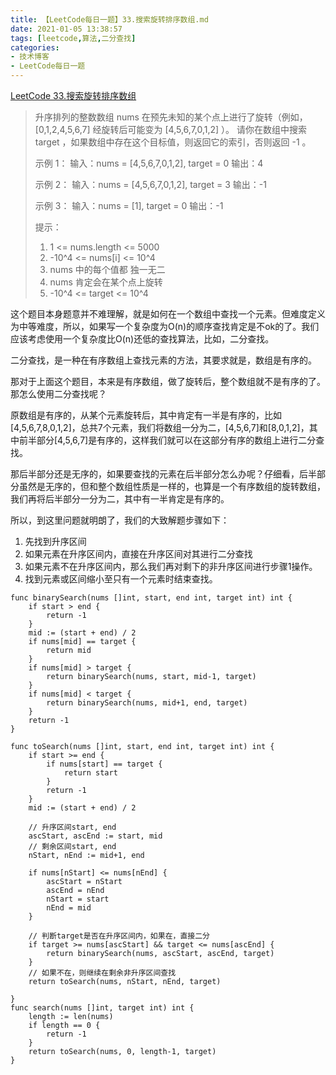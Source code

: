 ```yaml
---
title: 【LeetCode每日一题】33.搜索旋转排序数组.md
date: 2021-01-05 13:38:57
tags: [leetcode,算法,二分查找]
categories:
- 技术博客
- LeetCode每日一题
---
```


 [LeetCode 33.搜索旋转排序数组](https://leetcode-cn.com/problems/search-in-rotated-sorted-array/)

<!-- more -->

> 升序排列的整数数组 nums 在预先未知的某个点上进行了旋转（例如， [0,1,2,4,5,6,7] 经旋转后可能变为 [4,5,6,7,0,1,2] ）。
> 请你在数组中搜索 target ，如果数组中存在这个目标值，则返回它的索引，否则返回 -1 。
>
> 示例 1：
> 输入：nums = [4,5,6,7,0,1,2], target = 0
> 输出：4
>
> 示例 2：
> 输入：nums = [4,5,6,7,0,1,2], target = 3
> 输出：-1
>
> 示例 3：
> 输入：nums = [1], target = 0
> 输出：-1
>
> 提示：
> 1. 1 <= nums.length <= 5000
> 2. -10^4 <= nums[i] <= 10^4
> 3. nums 中的每个值都 独一无二
> 4. nums 肯定会在某个点上旋转
> 5. -10^4 <= target <= 10^4


这个题目本身题意并不难理解，就是如何在一个数组中查找一个元素。但难度定义为中等难度，所以，如果写一个复杂度为O(n)的顺序查找肯定是不ok的了。我们应该考虑使用一个复杂度比O(n)还低的查找算法，比如，二分查找。

二分查找，是一种在有序数组上查找元素的方法，其要求就是，数组是有序的。

那对于上面这个题目，本来是有序数组，做了旋转后，整个数组就不是有序的了。那怎么使用二分查找呢？

原数组是有序的，从某个元素旋转后，其中肯定有一半是有序的，比如[4,5,6,7,8,0,1,2]，总共7个元素，我们将数组一分为二，[4,5,6,7]和[8,0,1,2]，其中前半部分[4,5,6,7]是有序的，这样我们就可以在这部分有序的数组上进行二分查找。

那后半部分还是无序的，如果要查找的元素在后半部分怎么办呢？仔细看，后半部分虽然是无序的，但和整个数组性质是一样的，也算是一个有序数组的旋转数组，我们再将后半部分一分为二，其中有一半肯定是有序的。

所以，到这里问题就明朗了，我们的大致解题步骤如下：
1. 先找到升序区间
2. 如果元素在升序区间内，直接在升序区间对其进行二分查找
3. 如果元素不在升序区间内，那么我们再对剩下的非升序区间进行步骤1操作。
4. 找到元素或区间缩小至只有一个元素时结束查找。

```golang
func binarySearch(nums []int, start, end int, target int) int {
    if start > end {
        return -1
    }
    mid := (start + end) / 2
    if nums[mid] == target {
        return mid
    }
    if nums[mid] > target {
        return binarySearch(nums, start, mid-1, target)
    }
    if nums[mid] < target {
        return binarySearch(nums, mid+1, end, target)
    }
    return -1
}

func toSearch(nums []int, start, end int, target int) int {
	if start >= end {
		if nums[start] == target {
			return start
		}
		return -1
	}
	mid := (start + end) / 2

	// 升序区间start, end
	ascStart, ascEnd := start, mid
	// 剩余区间start, end
	nStart, nEnd := mid+1, end

	if nums[nStart] <= nums[nEnd] {
		ascStart = nStart
		ascEnd = nEnd
		nStart = start
		nEnd = mid
	}

	// 判断target是否在升序区间内，如果在，直接二分
	if target >= nums[ascStart] && target <= nums[ascEnd] {
		return binarySearch(nums, ascStart, ascEnd, target)
	}
	// 如果不在，则继续在剩余非升序区间查找
	return toSearch(nums, nStart, nEnd, target)

}
func search(nums []int, target int) int {
	length := len(nums)
	if length == 0 {
		return -1
	}
	return toSearch(nums, 0, length-1, target)
}

```
